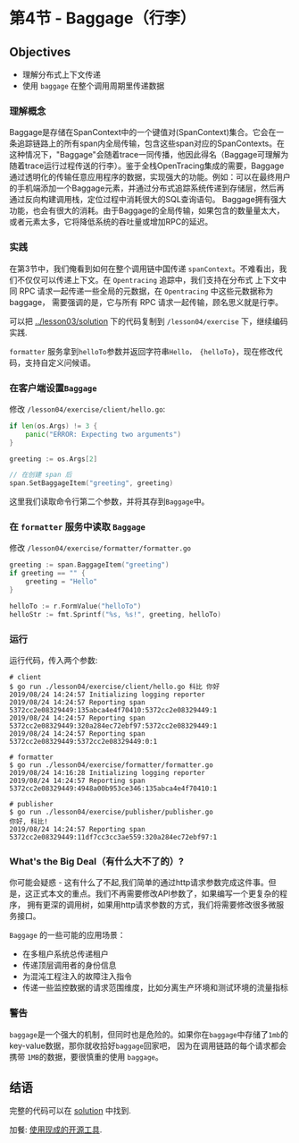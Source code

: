 # 第4节 - Baggage（行李）

## Objectives

* 理解分布式上下文传递
* 使用 `baggage` 在整个调用周期里传递数据

### 理解概念
Baggage是存储在SpanContext中的一个键值对(SpanContext)集合。它会在一条追踪链路上的所有span内全局传输，包含这些span对应的SpanContexts。在这种情况下，"Baggage"会随着trace一同传播，他因此得名（Baggage可理解为随着trace运行过程传送的行李）。鉴于全栈OpenTracing集成的需要，Baggage通过透明化的传输任意应用程序的数据，实现强大的功能。例如：可以在最终用户的手机端添加一个Baggage元素，并通过分布式追踪系统传递到存储层，然后再通过反向构建调用栈，定位过程中消耗很大的SQL查询语句。
Baggage拥有强大功能，也会有很大的消耗。由于Baggage的全局传输，如果包含的数量量太大，或者元素太多，它将降低系统的吞吐量或增加RPC的延迟。

### 实践
在第3节中，我们俺看到如何在整个调用链中国传递 `spanContext`。不难看出，我们不仅仅可以传递上下文。在 `Opentracing` 追踪中，我们支持在分布式
上下文中同 RPC 请求一起传递一些全局的元数据，在 `Opentracing` 中这些元数据称为 baggage， 需要强调的是，它与所有 RPC 请求一起传输，顾名思义就是行李。  

可以把 [../lesson03/solution](../lesson03/solution) 下的代码复制到 `/lesson04/exercise` 下，继续编码实践.  

`formatter` 服务拿到`helloTo`参数并返回字符串`Hello， {helloTo}`，现在修改代码，支持自定义问候语。

### 在客户端设置`Baggage`

修改 `/lesson04/exercise/client/hello.go`:

```go
if len(os.Args) != 3 {
    panic("ERROR: Expecting two arguments")
}

greeting := os.Args[2]

// 在创建 span 后
span.SetBaggageItem("greeting", greeting)
```
这里我们读取命令行第二个参数，并将其存到`Baggage`中。

### 在 `formatter` 服务中读取 `Baggage`

修改 `/lesson04/exercise/formatter/formatter.go`

```go
greeting := span.BaggageItem("greeting")
if greeting == "" {
    greeting = "Hello"
}

helloTo := r.FormValue("helloTo")
helloStr := fmt.Sprintf("%s, %s!", greeting, helloTo)
```

### 运行  

运行代码，传入两个参数:

```
# client
$ go run ./lesson04/exercise/client/hello.go 科比 你好    
2019/08/24 14:24:57 Initializing logging reporter
2019/08/24 14:24:57 Reporting span 5372cc2e08329449:135abca4e4f70410:5372cc2e08329449:1
2019/08/24 14:24:57 Reporting span 5372cc2e08329449:320a284ec72ebf97:5372cc2e08329449:1
2019/08/24 14:24:57 Reporting span 5372cc2e08329449:5372cc2e08329449:0:1

# formatter
$ go run ./lesson04/exercise/formatter/formatter.go
2019/08/24 14:16:28 Initializing logging reporter
2019/08/24 14:24:57 Reporting span 5372cc2e08329449:4948a00b953ce346:135abca4e4f70410:1

# publisher
$ go run ./lesson04/exercise/publisher/publisher.go
你好, 科比!
2019/08/24 14:24:57 Reporting span 5372cc2e08329449:11df7cc3cc3ae559:320a284ec72ebf97:1
```

### What's the Big Deal（有什么大不了的）?

你可能会疑惑 - 这有什么了不起,我们简单的通过http请求参数完成这件事。但是，这正式本文的重点。我们不再需要修改API参数了，如果编写一个更复杂的程序，
拥有更深的调用树，如果用http请求参数的方式，我们将需要修改很多微服务接口。

`Baggage` 的一些可能的应用场景：
  * 在多租户系统总传递租户
  * 传递顶层调用者的身份信息
  * 为混沌工程注入的故障注入指令
  * 传递一些监控数据的请求范围维度，比如分离生产环境和测试环境的流量指标


### 警告
`baggage`是一个强大的机制，但同时也是危险的。如果你在`baggage`中存储了`1mb`的key-value数据，那你就收拾好`baggage`回家吧，
因为在调用链路的每个请求都会携带 `1MB`的数据，要很慎重的使用 `baggage`。


## 结语

完整的代码可以在 [solution](./solution) 中找到.

加餐: [使用现成的开源工具](../extracredit).
